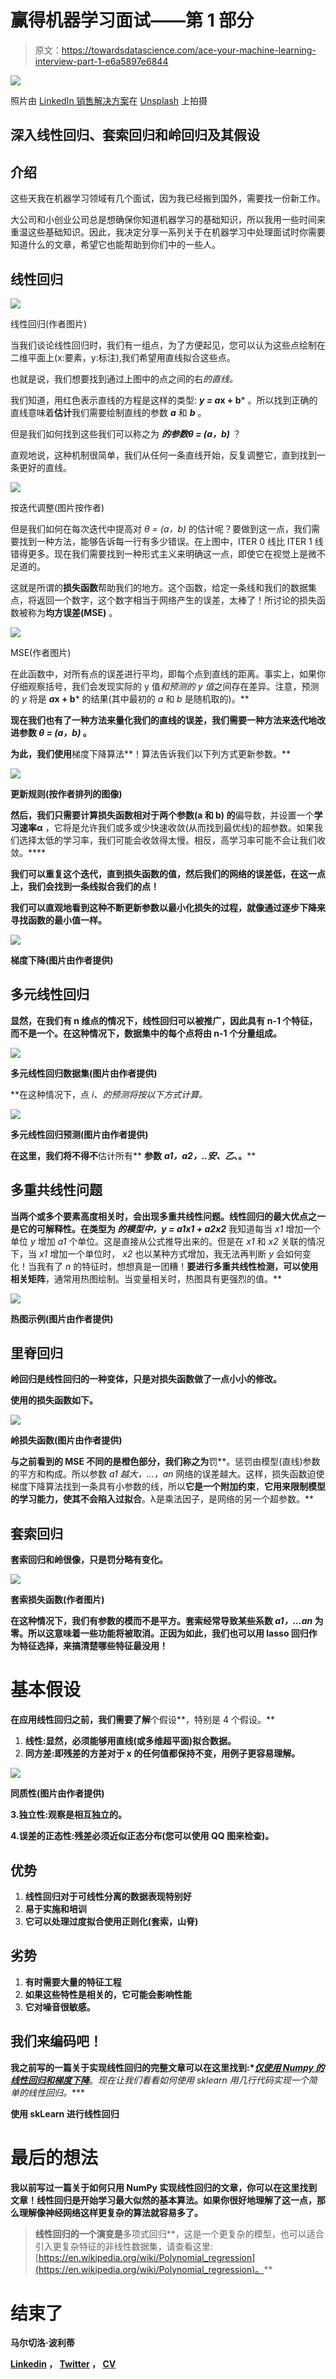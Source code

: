 # 赢得机器学习面试——第 1 部分

> 原文：<https://towardsdatascience.com/ace-your-machine-learning-interview-part-1-e6a5897e6844>

![](img/8d45968dd995b39916c7d8335c92fe25.png)

照片由 [LinkedIn 销售解决方案](https://unsplash.com/@linkedinsalesnavigator?utm_source=medium&utm_medium=referral)在 [Unsplash](https://unsplash.com?utm_source=medium&utm_medium=referral) 上拍摄

## 深入线性回归、套索回归和岭回归及其假设

## 介绍

这些天我在机器学习领域有几个面试，因为我已经搬到国外，需要找一份新工作。

大公司和小创业公司总是想确保你知道机器学习的基础知识，所以我用一些时间来重温这些基础知识。因此，我决定分享一系列关于在机器学习中处理面试时你需要知道什么的文章，希望它也能帮助到你们中的一些人。

## 线性回归

![](img/2c8cfbbf5b5f2edd99dbd8f1e7a19c88.png)

线性回归(作者图片)

当我们谈论线性回归时，我们有一组点，为了方便起见，您可以认为这些点绘制在二维平面上(x:要素，y:标注),我们希望用直线拟合这些点。

也就是说，我们想要找到通过上图中的点之间的右*的直线。*

我们知道，用红色表示直线的方程是这样的类型: ***y = a*x + b*** 。所以找到正确的直线意味着**估计**我们需要绘制直线的参数 ***a*** 和 ***b*** 。

但是我们如何找到这些我们可以称之为 ***的参数θ = (a，b)*** ？

直观地说，这种机制很简单，我们从任何一条直线开始，反复调整它，直到找到一条更好的直线。

![](img/d8eb3657f6b8171e5b51b04ec6e87ee7.png)

按迭代调整(图片按作者)

但是我们如何在每次迭代中提高对 *θ = (a，b)* 的估计呢？要做到这一点，我们需要找到一种方法，能够告诉每一行有多少错误。在上图中，ITER 0 线比 ITER 1 线错得更多。现在我们需要找到一种形式主义来明确这一点，即使它在视觉上是微不足道的。

这就是所谓的**损失函数**帮助我们的地方。这个函数，给定一条线和我们的数据集点，将返回一个数字，这个数字相当于网络产生的误差，太棒了！所讨论的损失函数被称为**均方误差(MSE)** 。

![](img/c9cabbb26c8fb2146fb28c89d69c8d5b.png)

MSE(作者图片)

在此函数中，对所有点的误差进行平均，即每个点到直线的距离。事实上，如果你仔细观察括号，我们会发现实际的 y 值*和预测的 y 值*之间存在差异。注意，预测的 *y* 将是 ***a*x + b*** 的结果(其中最初的 *a* 和 *b* 是随机取的)。**

**现在我们也有了一种方法来量化我们的直线的误差，我们需要一种方法来迭代地改进参数 *θ = (a，b)* 。**

**为此，我们使用**梯度下降算法**！算法告诉我们以下列方式更新参数。**

**![](img/86127adf1914f385f654c6098a6309b5.png)**

**更新规则(按作者排列的图像)**

**然后，我们只需要计算损失函数相对于两个参数(a 和 b) 的**偏导数，并设置一个**学习速率α** ，它将是允许我们或多或少快速收敛(从而找到最优线)的超参数。如果我们选择太低的学习率，我们可能会收敛得太慢。相反，高学习率可能不会让我们收敛。****

**我们可以重复这个迭代，直到损失函数的值，然后我们的网络的误差低，在这一点上，我们会找到一条线拟合我们的点！**

**我们可以直观地看到这种不断更新参数以最小化损失的过程，就像通过逐步下降来寻找函数的最小值一样。**

**![](img/888cd02eb4170a7bff260a60b461fc7c.png)**

**梯度下降(图片由作者提供)**

## ****多元线性回归****

**显然，在我们有 n 维点的情况下，线性回归可以被推广，因此具有 n-1 个特征，而不是一个。在这种情况下，数据集中的每个点将由 n-1 个分量组成。**

**![](img/83a467ddaa9bc4aad7732e954ab43672.png)**

**多元线性回归数据集(图片由作者提供)**

**在这种情况下，点 *i、*的预测将按以下方式计算。**

**![](img/77487c81b07a127d3c0f5ae86d21f352.png)**

**多元线性回归预测(图片由作者提供)**

**在这里，我们将不得不**估计所有** **参数** ***a1，a2，..安、乙*、。****

## **多重共线性问题**

**当两个或多个要素高度相关时，会出现多重共线性问题。线性回归的最大优点之一是它的可解释性。在类型为 ***的模型中，y = a1*x1 + a2*x2*** 我知道每当 *x1* 增加一个单位 *y* 增加 *a1* 个单位。这是直接从公式推导出来的。但是在 *x1* 和 *x2* 关联的情况下，当 *x1* 增加一个单位时， *x2* 也以某种方式增加，我无法再判断 *y* 会如何变化！当我有了 *n* 的特征时，想想真是一团糟！**要进行多重共线性检测，可以使用相关矩阵**，通常用热图绘制。当变量相关时，热图具有更强烈的值。**

**![](img/41d3cdd131d08e166ffb607cac9687c3.png)**

**热图示例(图片由作者提供)**

## **里脊回归**

**岭回归是线性回归的一种变体，只是对损失函数做了一点小小的修改。**

**使用的损失函数如下。**

**![](img/e3f6f804845031ea36a86472aef7f464.png)**

**岭损失函数(图片由作者提供)**

**与之前看到的 MSE 不同的是橙色部分，我们称之为**罚**。惩罚由模型(直线)参数的平方和构成。所以参数 *a1 越大，…，an* 网络的误差越大。这样，损失函数迫使梯度下降算法找到一条具有小参数的线，所以**它是一个附加约束**，**它用来限制模型的学习能力，使其不会陷入过拟合**。λ是乘法因子，是网络的另一个超参数。**

## **套索回归**

**套索回归和岭很像，只是罚分略有变化。**

**![](img/717e4812067112eac4d8e3aec9c0eecb.png)**

**套索损失函数(作者图片)**

**在这种情况下，我们有参数的模而不是平方。套索经常导致某些系数 *a1，…an* 为零。所以这意味着一些功能将被取消。正因为如此，**我们也可以用 lasso 回归作为特征选择，来搞清楚哪些特征最没用！****

# **基本假设**

**在应用线性回归之前，我们需要了解**个假设**，特别是 4 个假设。**

1.  ****线性**:显然，必须能够用直线(或多维超平面)拟合数据。**
2.  ****同方差**:即残差的方差对于 x 的任何值都保持不变，用例子更容易理解。**

**![](img/a9dd162a64934f573f3e7b8acc95c62b.png)**

**同质性(图片由作者提供)**

**3.**独立性**:观察是相互独立的。**

**4.**误差的正态性**:残差必须近似正态分布(您可以使用 QQ 图来检查)。**

## **优势**

1.  **线性回归对于可线性分离的数据表现特别好**
2.  **易于实施和培训**
3.  **它可以处理过度拟合使用正则化(套索，山脊)**

## ****劣势****

1.  **有时需要大量的特征工程**
2.  **如果这些特性是相关的，它可能会影响性能**
3.  **它对噪音很敏感。**

## **我们来编码吧！**

**我之前写的一篇关于实现线性回归的完整文章可以在这里找到:*[***仅使用 Numpy 的线性回归和梯度下降***](/linear-regression-and-gradient-descent-using-only-numpy-53104a834f75)**。*现在让我们看看如何使用 sklearn 用几行代码实现一个简单的线性回归。****

**使用 skLearn 进行线性回归**

# **最后的想法**

**我以前写过一篇关于如何只用 NumPy 实现线性回归的文章，你可以在这里找到文章！线性回归是开始学习最大似然的基本算法。如果你很好地理解了这一点，那么理解像神经网络这样更复杂的算法就容易多了。**

> **线性回归的一个演变是**多项式回归**，这是一个更复杂的模型，也可以适合引入更复杂特征的非线性数据集，请查看这里:[https://en.wikipedia.org/wiki/Polynomial_regression](https://en.wikipedia.org/wiki/Polynomial_regression)。**

# **结束了**

**马尔切洛·波利蒂**

**[Linkedin](https://www.linkedin.com/in/marcello-politi/) ， [Twitter](https://twitter.com/_March08_) ， [CV](https://march-08.github.io/digital-cv/)**